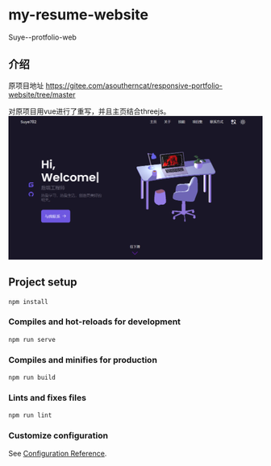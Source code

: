 # my-resume-website
Suye--protfolio-web
## 介绍

原项目地址 https://gitee.com/asoutherncat/responsive-portfolio-website/tree/master

对原项目用vue进行了重写，并且主页结合threejs。
![image-20230312122826201](./suye.png)

## Project setup
```
npm install
```

### Compiles and hot-reloads for development
```
npm run serve
```

### Compiles and minifies for production
```
npm run build
```

### Lints and fixes files
```
npm run lint
```

### Customize configuration
See [Configuration Reference](https://cli.vuejs.org/config/).
